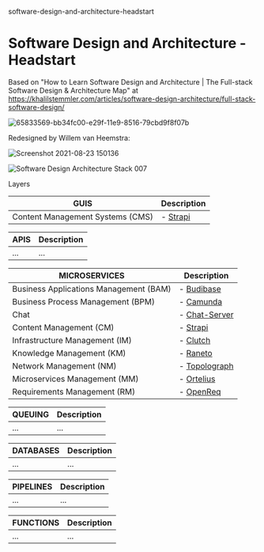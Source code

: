software-design-and-architecture-headstart
# Software Design and Architecture - Headstart

Based on "How to Learn Software Design and Architecture | The Full-stack Software Design & Architecture Map" at https://khalilstemmler.com/articles/software-design-architecture/full-stack-software-design/


![65833569-bb34fc00-e29f-11e9-8516-79cbd9f8f07b](https://user-images.githubusercontent.com/12828104/130451222-5966ad39-0cb0-40ce-af1f-678be940c449.png)

Redesigned by Willem van Heemstra:

![Screenshot 2021-08-23 150136](https://user-images.githubusercontent.com/12828104/130453087-c0f3c352-fe86-4286-a7b5-62bfd7345982.png)

![Software Design   Architecture Stack 007](https://user-images.githubusercontent.com/1499433/167831727-f5ec1919-3258-4561-927d-fcbca6c9289b.png)

Layers

| GUIS  | Description |
| ------------- | ------------- |
| Content Management Systems (CMS)  | - [Strapi](https://github.com/vanHeemstraSystems/strapi-head-of-cms-headstart)  |

| APIS  | Description |
| ------------- | ------------- |
| ...  | ...  |

| MICROSERVICES  | Description |
| ------------- | ------------- |
| Business Applications Management (BAM)  | - [Budibase](https://github.com/vanHeemstraSystems/budibase-headstart)  |
| Business Process Management (BPM)  | - [Camunda](https://github.com/vanHeemstraSystems/camunda-headstart)  |
| Chat  | - [Chat-Server](https://github.com/vanHeemstraSystems/exo-chat-headstart)  |
| Content Management (CM)  | - [Strapi](https://github.com/vanHeemstraSystems/strapi-headless-cms-headstart)  |
| Infrastructure Management (IM)  | - [Clutch](https://github.com/vanHeemstraSystems/clutch-headstart)  |
| Knowledge Management (KM)  | - [Raneto](https://github.com/vanHeemstraSystems/raneto-headstart)  |
| Network Management (NM)  | - [Topolograph](https://github.com/vanHeemstraSystems/topolograph-headstart)  |
| Microservices Management (MM)  | - [Ortelius](https://github.com/vanHeemstraSystems/ortelius-headstart)  |
| Requirements Management (RM)  | - [OpenReq](https://github.com/vanHeemstraSystems/openreq-headstart)  |


| QUEUING  | Description |
| ------------- | ------------- |
| ...  | ...  |

| DATABASES  | Description |
| ------------- | ------------- |
| ...  | ...  |

| PIPELINES  | Description |
| ------------- | ------------- |
| ...  | ...  |

| FUNCTIONS  | Description |
| ------------- | ------------- |
| ...  | ...  |
